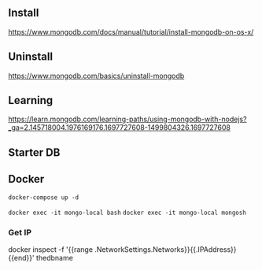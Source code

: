 ## Install
https://www.mongodb.com/docs/manual/tutorial/install-mongodb-on-os-x/

## Uninstall
https://www.mongodb.com/basics/uninstall-mongodb

## Learning
https://learn.mongodb.com/learning-paths/using-mongodb-with-nodejs?_ga=2.145718004.1976169176.1697727608-1499804326.1697727608

## Starter DB

## Docker

`docker-compose up -d`

`docker exec -it mongo-local bash`
`docker exec -it mongo-local mongosh`


### Get IP
docker inspect -f '{{range .NetworkSettings.Networks}}{{.IPAddress}}{{end}}' thedbname